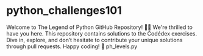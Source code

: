 # python_challenges101
Welcome to The Legend of Python GitHub Repository! 🐍✨ We're thrilled to have you here. This repository contains solutions to the Codédex exercises. Dive in, explore, and don’t hesitate to contribute your unique solutions through pull requests. Happy coding! 🚀
 ph_levels.py
